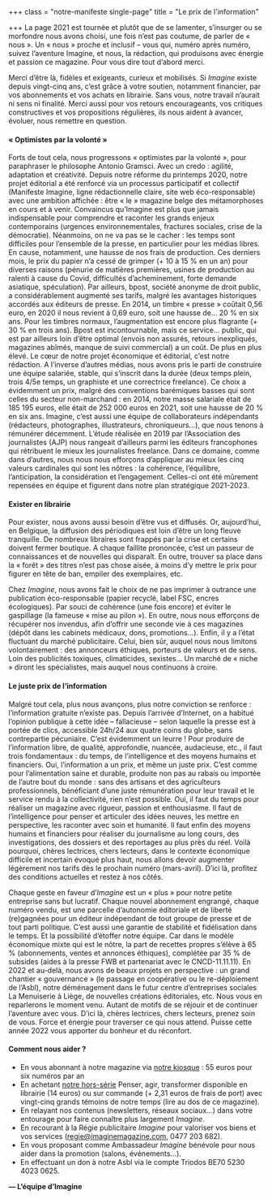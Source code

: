 +++
class = "notre-manifeste single-page"
title = "Le prix de l'information"

+++
La page 2021 est tournée et plutôt que de se lamenter, s’insurger ou se morfondre nous avons choisi, une fois n’est pas coutume, de parler de « nous ». Un « nous » proche et inclusif – vous qui, numéro après numéro, suivez l’aventure Imagine, et nous, la rédaction, qui produisons avec énergie et passion ce magazine. Pour vous dire tout d’abord merci.

Merci d’être là, fidèles et exigeants, curieux et mobilisés. Si _Imagine_ existe depuis vingt-cinq ans, c’est grâce à votre soutien, notamment financier, par vos abonnements et vos achats en librairie. Sans vous, notre travail n’aurait ni sens ni finalité. Merci aussi pour vos retours encourageants, vos critiques constructives et vos propositions régulières, ils nous aident à avancer, évoluer, nous remettre en question.

#### « Optimistes par la volonté »

Forts de tout cela, nous progressons « optimistes par la volonté », pour paraphraser le philosophe Antonio Gramsci. Avec un credo : agilité, adaptation et créativité. Depuis notre réforme du printemps 2020, notre projet éditorial a été renforcé via un processus participatif et collectif (Manifeste Imagine, ligne rédactionnelle claire, site web éco-responsable) avec une ambition affichée : être « le » magazine belge des métamorphoses en cours et à venir. Convaincus qu’Imagine est plus que jamais indispensable pour comprendre et raconter les grands enjeux contemporains (urgences environnementales, fractures sociales, crise de la démocratie). Néanmoins, on ne va pas se le cacher : les temps sont difficiles pour l’ensemble de la presse, en particulier pour les médias libres. En cause, notamment, une hausse de nos frais de production. Ces derniers mois, le prix du papier n’a cessé de grimper (+ 10 à 15 % en un an) pour diverses raisons (pénurie de matières premières, usines de production au ralenti à cause du Covid, difficultés d’acheminement, forte demande asiatique, spéculation). Par ailleurs, bpost, société anonyme de droit public, a considérablement augmenté ses tarifs, malgré les avantages historiques accordés aux éditeurs de presse. En 2014, un timbre « presse » coûtait 0,56 euro, en 2020 il nous revient à 0,69 euro, soit une hausse de… 20 % en six ans. Pour les timbres normaux, l’augmentation est encore plus flagrante (+ 30 % en trois ans). Bpost est incontournable, mais ce service… public, qui est par ailleurs loin d’être optimal (envois non assurés, retours inexpliqués, magazines abîmés, manque de suivi commercial) a un coût. De plus en plus élevé. Le cœur de notre projet économique et éditorial, c’est notre rédaction. A l’inverse d’autres médias, nous avons pris le parti de construire une équipe salariée, stable, qui s’inscrit dans la durée (deux temps plein, trois 4/5e temps, un graphiste et une correctrice freelance). Ce choix a évidemment un prix, malgré des conventions barémiques basses qui sont celles du secteur non-marchand : en 2014, notre masse salariale était de 185 195 euros, elle était de 252 000 euros en 2021, soit une hausse de 20 % en six ans. Imagine, c’est aussi une équipe de collaborateurs indépendants (rédacteurs, photographes, illustrateurs, chroniqueurs…), que nous tenons à rémunérer décemment. L’étude réalisée en 2019 par l’Association des journalistes (AJP) nous rangeait d’ailleurs parmi les éditeurs francophones qui rétribuent le mieux les journalistes freelance. Dans ce domaine, comme dans d’autres, nous nous nous efforçons d’appliquer au mieux les cinq valeurs cardinales qui sont les nôtres : la cohérence, l’équilibre, l’anticipation, la considération et l’engagement. Celles-ci ont été mûrement repensées en équipe et figurent dans notre plan stratégique 2021-2023.

#### Exister en librairie

Pour exister, nous avons aussi besoin d’être vus et diffusés. Or, aujourd’hui, en Belgique, la diffusion des périodiques est loin d’être un long fleuve tranquille. De nombreux libraires sont frappés par la crise et certains doivent fermer boutique. A chaque faillite prononcée, c’est un passeur de connaissances et de nouvelles qui disparaît. En outre, trouver sa place dans la « forêt » des titres n’est pas chose aisée, à moins d’y mettre le prix pour figurer en tête de ban, empiler des exemplaires, etc.

Chez _Imagine_, nous avons fait le choix de ne pas imprimer à outrance une publication éco-responsable (papier recyclé, label FSC, encres écologiques). Par souci de cohérence (une fois encore) et éviter le gaspillage (la fameuse « mise au pilon »). En outre, nous nous efforçons de récupérer nos invendus, afin d’offrir une seconde vie à ces magazines (dépôt dans les cabinets médicaux, dons, promotions…). Enfin, il y a l’état fluctuant du marché publicitaire. Celui, bien sûr, auquel nous nous limitons volontairement : des annonceurs éthiques, porteurs de valeurs et de sens. Loin des publicités toxiques, climaticides, sexistes... Un marché de « niche » diront les spécialistes, mais auquel nous continuons à croire.

#### Le juste prix de l’information

Malgré tout cela, plus nous avançons, plus notre conviction se renforce : l’information gratuite n’existe pas. Depuis l’arrivée d’Internet, on a habitué l’opinion publique à cette idée – fallacieuse – selon laquelle la presse est à portée de clics, accessible 24h/24 aux quatre coins du globe, sans contrepartie pécuniaire. C’est évidemment un leurre ! Pour produire de l’information libre, de qualité, approfondie, nuancée, audacieuse, etc., il faut trois fondamentaux : du temps, de l’intelligence et des moyens humains et financiers. Oui, l’information a un prix, et même un juste prix. C’est comme pour l’alimentation saine et durable, produite non pas au rabais ou importée de l’autre bout du monde : sans des artisans et des agriculteurs professionnels, bénéficiant d’une juste rémunération pour leur travail et le service rendu à la collectivité, rien n’est possible. Oui, il faut du temps pour réaliser un magazine avec rigueur, passion et enthousiasme. Il faut de l’intelligence pour penser et articuler des idées neuves, les mettre en perspective, les raconter avec soin et humanité. Il faut enfin des moyens humains et financiers pour réaliser du journalisme au long cours, des investigations, des dossiers et des reportages au plus près du réel. Voilà pourquoi, chères lectrices, chers lecteurs, dans le contexte économique difficile et incertain évoqué plus haut, nous allons devoir augmenter légèrement nos tarifs dès le prochain numéro (mars-avril). D’ici là, profitez des conditions actuelles et restez à nos côtés.

Chaque geste en faveur d’_Imagine_ est un « plus » pour notre petite entreprise sans but lucratif. Chaque nouvel abonnement engrangé, chaque numéro vendu, est une parcelle d’autonomie éditoriale et de liberté (re)gagnées pour un éditeur indépendant de tout groupe de presse et de tout parti politique. C’est aussi une garantie de stabilité et fidélisation dans le temps. Et la possibilité d’étoffer notre équipe. Car dans le modèle économique mixte qui est le nôtre, la part de recettes propres s’élève à 65 % (abonnements, ventes et annonces éthiques), complétée par 35 % de subsides (aides à la presse FWB et partenariat avec le CNCD-11.11.11). En 2022 et au-delà, nous avons de beaux projets en perspective : un grand chantier « gouvernance » (le passage en coopérative ou le re-déploiement de l’Asbl), notre déménagement dans le futur centre d’entreprises sociales La Menuiserie à Liège, de nouvelles créations éditoriales, etc. Nous vous en reparlerons le moment venu. Autant de motifs de se réjouir et de continuer l’aventure avec vous. D’ici là, chères lectrices, chers lecteurs, prenez soin de vous. Force et énergie pour traverser ce qui nous attend. Puisse cette année 2022 vous apporter du bonheur et du réconfort.

#### Comment nous aider ?

* En vous abonnant à notre magazine via [notre kiosque](https://kiosque.imagine-magazine.com/) : 55 euros pour six numéros par an
* En achetant [notre hors-série](https://kiosque.imagine-magazine.com/boutique/hors-serie-les-grands-entretiens/) Penser, agir, transformer disponible en librairie (14 euros) ou sur commande (+ 2,31 euros de frais de port) avec vingt-cinq grands témoins de notre temps (lire au dos de ce magazine).
* En relayant nos contenus (newsletters, réseaux sociaux…) dans votre entourage pour faire connaître plus largement _Imagine_.
* En recourant à la Régie publicitaire _Imagine_ pour valoriser vos biens et vos services (regie@imaginemagazine.com, 0477 203 682).
* En vous proposant comme Ambassadeur _Imagine_ bénévole pour nous aider dans la promotion (salons, événements…).
* En effectuant un don à notre Asbl via le compte Triodos BE70 5230 4023 0625.

**— L’équipe d’Imagine**